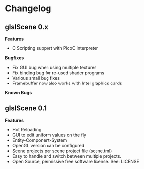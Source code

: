 Changelog
=========


glslScene 0.x
-------------

**Features**

* C Scripting support with PicoC interpreter

**Bugfixes**

* Fix GUI bug when using multiple textures
* Fix binding bug for re-used shader programs
* Various small bug fixes
* Framebuffer now also works with Intel graphics cards

**Known Bugs**


glslScene 0.1
-------------

**Features**

* Hot Reloading
* GUI to edit uniform values on the fly
* Entity-Component-System
* OpenGL version can be configured
* Scene projects per scene project file (scene.tml)
* Easy to handle and switch between multiple projects.
* Open Source, permissive free software license. See: LICENSE

